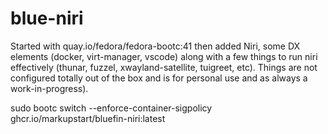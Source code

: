 # blue-niri

Started with quay.io/fedora/fedora-bootc:41 then added Niri, some DX elements (docker, virt-manager, vscode) along with a few things to run niri effectively (thunar, fuzzel, xwayland-satellite, tuigreet, etc). Things are not configured totally out of the box and is for personal use and as always a work-in-progress).

sudo bootc switch --enforce-container-sigpolicy ghcr.io/markupstart/bluefin-niri:latest

